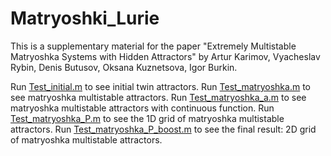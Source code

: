 # Matryoshki_Lurie

This is a supplementary material for the paper "Extremely Multistable Matryoshka Systems with
Hidden Attractors" by Artur Karimov, Vyacheslav Rybin, Denis Butusov, Oksana Kuznetsova, Igor Burkin.

Run [Test_initial.m](Test_initial.m) to see initial twin attractors.
Run [Test_matryoshka.m](Test_matryoshka.m) to see matryoshka multistable attractors.
Run [Test_matryoshka_a.m](Test_matryoshka_a.m) to see matryoshka multistable attractors with continuous function.
Run [Test_matryoshka_P.m](Test_matryoshka_P.m) to see the 1D grid of matryoshka multistable attractors.
Run [Test_matryoshka_P_boost.m](Test_matryoshka_P_boost.m) to see the final result: 2D grid of matryoshka multistable attractors.


